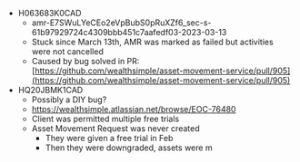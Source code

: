 - H063683K0CAD
	- amr-E7SWuLYeCEo2eVpBubS0pRuXZf6_sec-s-61b97929724c4309bbb451c7aafedf03-2023-03-13
	- Stuck since March 13th, AMR was marked as failed but activities were not cancelled
	- Caused by bug solved in PR: [https://github.com/wealthsimple/asset-movement-service/pull/905](https://github.com/wealthsimple/asset-movement-service/pull/905)
- HQ20JBMK1CAD
	- Possibly a DIY bug?
	- https://wealthsimple.atlassian.net/browse/EOC-76480
	- Client was permitted multiple free trials
	- Asset Movement Request was never created
		- They were given a free trial in Feb
		- Then they were downgraded, assets were m